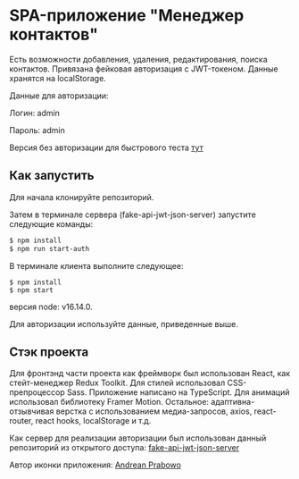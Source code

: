 # SPA-приложение "Менеджер контактов"

Есть возможности добавления, удаления, редактирования, поиска контактов. Привязана фейковая авторизация с JWT-токеном. Данные хранятся на localStorage.

Данные для авторизации:

<p>Логин: admin
<p>Пароль: admin

Версия без авторизации для быстрового теста [тут](https://darrowv.github.io/contacts/)

## Как запустить

Для начала клонируйте репозиторий.

Затем в терминале сервера (fake-api-jwt-json-server) запустите следующие команды:

```bash
$ npm install
$ npm run start-auth
```
В терминале клиента выполните следующее:

```
$ npm install
$ npm start
```

версия node: v16.14.0.

Для авторизации используйте данные, приведенные выше.

## Стэк проекта

Для фронтэнд части проекта как фреймворк был использован React, как стейт-менеджер Redux Toolkit.
Для стилей использовал CSS-препроцессор Sass. Приложение написано на TypeScript. Для анимаций использовал библиотеку Framer Motion.
Остальное: адаптивна-отзывчивая верстка с использованием медиа-запросов, axios, react-router, react hooks, localStorage и т.д. 

Как сервер для реализации авторизации был использован данный репозиторий из открытого доступа: [fake-api-jwt-json-server](https://github.com/techiediaries/fake-api-jwt-json-server)

Автор иконки приложения: [Andrean Prabowo](https://www.flaticon.com/ru/authors/andrean-prabowo)
